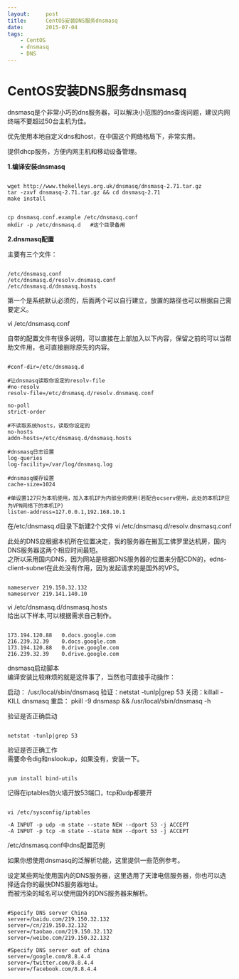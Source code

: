 ```yaml
---
layout:     post
title:      CentOS安装DNS服务dnsmasq
date:       2015-07-04
tags:
    - CentOS
    - dnsmasq
    - DNS
---
```


# CentOS安装DNS服务dnsmasq

dnsmasq是个非常小巧的dns服务器，可以解决小范围的dns查询问题，建议内网终端不要超过50台主机为佳。

优先使用本地自定义dns和host，在中国这个网络格局下，非常实用。

提供dhcp服务，方便内网主机和移动设备管理。

**1.编译安装dnsmasq**

```

wget http://www.thekelleys.org.uk/dnsmasq/dnsmasq-2.71.tar.gz  
tar -zxvf dnsmasq-2.71.tar.gz && cd dnsmasq-2.71  
make install  

 
cp dnsmasq.conf.example /etc/dnsmasq.conf  
mkdir -p /etc/dnsmasq.d   #这个目录备用

```

**2.dnsmasq配置**

主要有三个文件：

```

/etc/dnsmasq.conf
/etc/dnsmasq.d/resolv.dnsmasq.conf
/etc/dnsmasq.d/dnsmasq.hosts

```

第一个是系统默认必须的，后面两个可以自行建立，放置的路径也可以根据自己需要定义。

vi /etc/dnsmasq.conf  

自带的配置文件有很多说明，可以直接在上部加入以下内容，保留之前的可以当帮助文件用，也可直接删除原先的内容。

```

#conf-dir=/etc/dnsmasq.d
 
#让dnsmasq读取你设定的resolv-file
#no-resolv
resolv-file=/etc/dnsmasq.d/resolv.dnsmasq.conf
 
no-poll
strict-order
 
#不读取系统hosts，读取你设定的
no-hosts
addn-hosts=/etc/dnsmasq.d/dnsmasq.hosts
 
#dnsmasq日志设置
log-queries
log-facility=/var/log/dnsmasq.log
 
#dnsmasq缓存设置
cache-size=1024
 
#单设置127只为本机使用，加入本机IP为内部全网使用(若配合ocserv使用，此处的本机IP应为VPN网络下的本机IP)
listen-address=127.0.0.1,192.168.10.1

```

在/etc/dnsmasq.d目录下新建2个文件
vi /etc/dnsmasq.d/resolv.dnsmasq.conf

此处的DNS应根据本机所在位置决定，我的服务器在搬瓦工佛罗里达机房，国内DNS服务器这两个相应时间最短。  
之所以采用国内DNS，因为网站是根据DNS服务器的位置来分配CDN的，edns-client-subnet在此处没有作用，因为发起请求的是国外的VPS。

```

nameserver 219.150.32.132
nameserver 219.141.140.10

```

vi /etc/dnsmasq.d/dnsmasq.hosts  
给出以下样本,可以根据需求自己制作。

```

173.194.120.88   0.docs.google.com
216.239.32.39    0.docs.google.com
173.194.120.88   0.drive.google.com
216.239.32.39    0.drive.google.com

```

dnsmasq启动脚本  
编译安装比较麻烦的就是这件事了，当然也可直接手动操作：

启动： /usr/local/sbin/dnsmasq
验证：netstat -tunlp|grep 53
关闭：killall -KILL dnsmasq
重启： pkill -9 dnsmasp && /usr/local/sbin/dnsmasq -h

验证是否正确启动

```

netstat -tunlp|grep 53

```

验证是否正确工作  
需要命令dig和nslookup，如果没有，安装一下。

```

yum install bind-utils

```

记得在iptables防火墙开放53端口，tcp和udp都要开

```

vi /etc/sysconfig/iptables

-A INPUT -p udp -m state --state NEW --dport 53 -j ACCEPT
-A INPUT -p tcp -m state --state NEW --dport 53 -j ACCEPT

```

/etc/dnsmasq.conf中dns配置范例

如果你想使用dnsmasq的泛解析功能，这里提供一些范例参考。

设定某些网址使用国内的DNS服务器，这里选用了天津电信服务器，你也可以选择适合你的最快DNS服务器地址。  
而被污染的域名可以使用国外的DNS服务器来解析。

```

#Specify DNS server China
server=/baidu.com/219.150.32.132
server=/cn/219.150.32.132
server=/taobao.com/219.150.32.132
server=/weibo.com/219.150.32.132

#Specify DNS server out of china
server=/google.com/8.8.4.4
server=/twitter.com/8.8.4.4
server=/facebook.com/8.8.4.4

```







